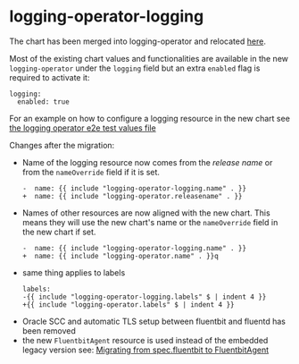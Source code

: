 # logging-operator-logging
The chart has been merged into logging-operator and relocated [here](https://github.com/kube-logging/logging-operator/tree/master/charts/logging-operator).

Most of the existing chart values and functionalities are available in the new `logging-operator` under the `logging` field
but an extra `enabled` flag is required to activate it:
```
logging:
  enabled: true
```

For an example on how to configure a logging resource in the new chart see [the logging operator e2e test values file](https://github.com/kube-logging/logging-operator/blob/master/hack/values.yaml#L10)

Changes after the migration:
- Name of the logging resource now comes from the _release name_ or from the `nameOverride` field if it is set.
  ```
  -  name: {{ include "logging-operator-logging.name" . }}
  +  name: {{ include "logging-operator.releasename" . }}
  ```
- Names of other resources are now aligned with the new chart. This means they will use the new chart's name or the `nameOverride` field in the new chart if set.
  ```
  -  name: {{ include "logging-operator-logging.name" . }}
  +  name: {{ include "logging-operator.name" . }}q
  ```
- same thing applies to labels
  ```
  labels:
  -{{ include "logging-operator-logging.labels" $ | indent 4 }}
  +{{ include "logging-operator.labels" $ | indent 4 }}
  ```
- Oracle SCC and automatic TLS setup between fluentbit and fluentd has been removed
- the new `FluentbitAgent` resource is used instead of the embedded legacy version see: [Migrating from spec.fluentbit to FluentbitAgent](https://kube-logging.dev/docs/logging-infrastructure/fluentbit/#migrating)
